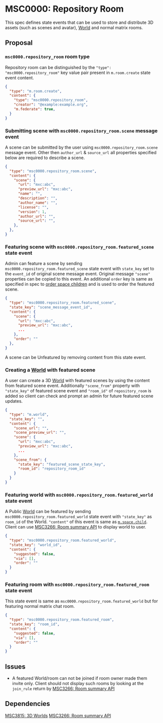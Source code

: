 # MSC0000: Repository Room

This spec defines state events that can be used to store and distribute 3D assets (such as scenes and avatar), [World](https://github.com/matrix-org/matrix-spec-proposals/pull/3815) and normal matrix rooms.

## Proposal

### `msc0000.repository_room` room type

Repository room can be distinguished by the `"type": "msc0000.repository_room"` key value pair present in `m.room.create` state event content.

```json
{
  "type": "m.room.create",
  "content": {
    "type": "msc0000.repository_room",
    "creator": "@example:example.org",
    "m.federate": true,
  }
}
```

### Submitting scene with `msc0000.repository_room.scene` message event

A scene can be submitted by the user using `msc0000.repository_room.scene` message event. Other then `author_url` & `source_url` all properties specified below are required to describe a scene.

```json
{
  "type": "msc0000.repository_room.scene",
  "content": {
    "scene": {
      "url": "mxc:abc",
      "preview_url": "mxc:abc",
      "name": "",
      "description": "",
      "author_name": "",
      "license": "",
      "version": 1,
      "author_url": "",
      "source_url": "",
    },
  },
}
```

### Featuring scene with `msc0000.repository_room.featured_scene` state event

Admin can feature a scene by sending `msc0000.repository_room.featured_scene` state event with `state_key` set to the `event_id` of original scene message event. Original message `"scene"` properties can be copied to this event. An additional `order` key is same as specified in spec to [order space children](https://spec.matrix.org/v1.5/client-server-api/#ordering-of-children-within-a-space) and is used to order the featured scene.

```json
{
  "type": "msc0000.repository_room.featured_scene",
  "state_key": "scene_message_event_id",
  "content": {
    "scene": {
      "url": "mxc:abc",
      "preview_url": "mxc:abc",
      ...
    },
    "order": ""
  },
}
```

A scene can be Unfeatured by removing content from this state event.

### Creating a [World](https://github.com/matrix-org/matrix-spec-proposals/pull/3815) with featured scene

A user can create a 3D [World](https://github.com/matrix-org/matrix-spec-proposals/pull/3815) with featured scenes by using the content from featured scene event. Additionally `"scene_from"` property with `"state_key"` of featured scene event and `"room_id"` of `repository_room` is added so client can check and prompt an admin for future featured scene updates.

```json
{
  "type": "m.world",
  "state_key": "",
  "content": {
    "scene_url": "",
    "scene_preview_url": "",
    "scene": {
      "url": "mxc:abc",
      "preview_url": "mxc:abc",
      ...
    },
    "scene_from": {
      "state_key": "featured_scene_state_key",
      "room_id": "repository_room_id"
    }
  }
}
```

### Featuring world with `msc0000.repository_room.featured_world` state event

A Public [World](https://github.com/matrix-org/matrix-spec-proposals/pull/3815) can be featured by sending `msc0000.repository_room.featured_world` state event with `"state_key"` as `room_id` of the World. `"content"` of this event is same as [`m.space.child`](https://spec.matrix.org/v1.5/client-server-api/#mspacechild). Client can use [MSC3266: Room summary API](https://github.com/matrix-org/matrix-spec-proposals/pull/3266) to display world to user.

```json
{
  "type": "msc0000.repository_room.featured_world",
  "state_key": "world_id",
  "content": {
    "suggested": false,
    "via": [],
    "order": ""
  }
}
```

### Featuring room with  `msc0000.repository_room.featured_room` state event

This state event is same as `msc0000.repository_room.featured_world` but for featuring normal matrix chat room.

```json
{
  "type": "msc0000.repository_room.featured_room",
  "state_key": "room_id",
  "content": {
    "suggested": false,
    "via": [],
    "order": ""
  }
}
```

## Issues

* A featured World/room can not be joined if room owner made them invite only. Client should not display such rooms by looking at the `join_rule` return by [MSC3266: Room summary API](https://github.com/matrix-org/matrix-spec-proposals/pull/3266)

## Dependencies

[MSC3815: 3D Worlds](https://github.com/matrix-org/matrix-spec-proposals/pull/3815)
[MSC3266: Room summary API](https://github.com/matrix-org/matrix-spec-proposals/pull/3266)

